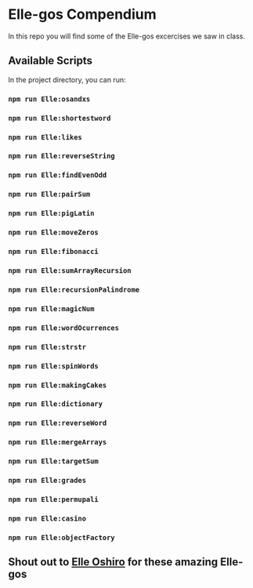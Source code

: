 # Elle-gos Compendium

In this repo you will find some of the Elle-gos excercises we saw in class.

## Available Scripts

In the project directory, you can run:

### `npm run Elle:osandxs`

### `npm run Elle:shortestword`

### `npm run Elle:likes`

### `npm run Elle:reverseString`

### `npm run Elle:findEvenOdd`

### `npm run Elle:pairSum`

### `npm run Elle:pigLatin`

### `npm run Elle:moveZeros`

### `npm run Elle:fibonacci`

### `npm run Elle:sumArrayRecursion`

### `npm run Elle:recursionPalindrome`

### `npm run Elle:magicNum`

### `npm run Elle:wordOcurrences`

### `npm run Elle:strstr`

### `npm run Elle:spinWords`

### `npm run Elle:makingCakes`

### `npm run Elle:dictionary`

### `npm run Elle:reverseWord`

### `npm run Elle:mergeArrays`

### `npm run Elle:targetSum`

### `npm run Elle:grades`

### `npm run Elle:permupali`

### `npm run Elle:casino`

### `npm run Elle:objectFactory`

## Shout out to [Elle Oshiro](https://www.linkedin.com/in/elle-oshiro/) for these amazing Elle-gos
